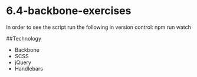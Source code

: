 # 6.4-backbone-exercises

In order to see the script run the following in version control: npm run watch

##Technology
- Backbone
- SCSS
- jQuery
- Handlebars
